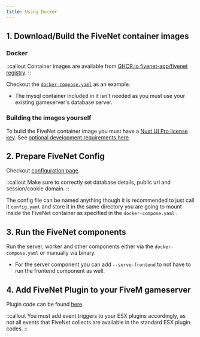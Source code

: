 ```yaml
---
title: Using Docker
---
```


## 1. Download/Build the FiveNet container images

### Docker

::callout
Container images are available from [GHCR.io fivenet-app/fivenet registry](https://github.com/fivenet-app/fivenet/pkgs/container/fivenet).
::

Checkout the [`docker-compose.yaml`](https://github.com/fivenet-app/fivenet/blob/main/docker-compose.yaml) as an example.

- The mysql container included in it isn't needed as you must use your existing gameserver's database server.

### Building the images yourself

To build the FiveNet container image you must have a [Nuxt UI Pro license key](https://ui.nuxt.com/pro/pricing). See [optional development requirements here](/getting-started/requirements#optional).

## 2. Prepare FiveNet Config

Checkout [configuration page](/getting-started/configuration/config-reference).

::callout
Make sure to correctly set database details, public url and session/cookie domain.
::

The config file can be named anything though it is recommended to just call it `config.yaml` and store it in the same directory you are going to mount inside the FiveNet container as specified in the `docker-compose.yaml` .

## 3. Run the FiveNet components

Run the server, worker and other components either via the `docker-compose.yaml` or manually via binary.

- For the server component you can add `--serve-frontend` to not have to run the frontend component as well.

## 4. Add FiveNet Plugin to your FiveM gameserver

Plugin code can be found [here](https://github.com/fivenet-app/fivenet/tree/main/plugins/fivem/fivenet).

::callout
You must add event triggers to your ESX plugins accordingly, as not all events that FiveNet collects are available in the standard ESX plugin codes.
::
